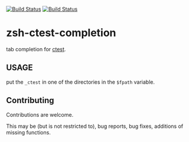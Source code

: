 [![Build Status](https://travis-ci.org/pseyfert/zsh-ctest-completion.svg?branch=master)](https://travis-ci.org/pseyfert/zsh-ctest-completion)
[![Build Status](https://travis-ci.org/pseyfert/zsh-ctest-completion.svg?branch=master)](https://travis-ci.org/pseyfert/zsh-ctest-completion)

# zsh-ctest-completion
tab completion for [ctest](https://cmake.org/cmake/help/v3.14/manual/ctest.1.html).

## USAGE
put the `_ctest` in one of the directories in the `$fpath` variable.

## Contributing
Contributions are welcome.

This may be (but is not restricted to), bug reports, bug fixes, additions of missing functions.
